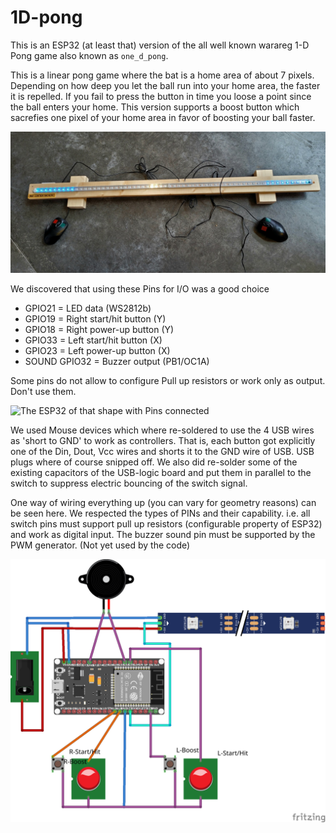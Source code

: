 # 1D-pong

This is an ESP32 (at least that) version of the all well known warareg 1-D Pong game
also known as `one_d_pong`.

This is a linear pong game where the bat is a home area of about 7 pixels. Depending on
how deep you let the ball run into your home area, the faster it is repelled. If you 
fail to press the button in time you loose a point since the ball enters your home.
This version supports a boost button which sacrefies one pixel of your home area in 
favor of boosting your ball faster.

![Full 1D-pong device](doc/leiste.jpg)

We discovered that using these Pins for I/O was a good choice

* GPIO21 = LED data (WS2812b)
* GPIO19 = Right start/hit button (Y)
* GPIO18 = Right power-up button  (Y)
* GPIO33 = Left start/hit button  (X)
* GPIO23 = Left power-up button   (X)
* SOUND GPIO32  = Buzzer output (PB1/OC1A)

Some pins do not allow to configure Pull up resistors or work only as output. Don't use them.

![The ESP32 of that shape with Pins connected](doc/µc.jpg)

We used Mouse devices which where re-soldered to use the 4 USB wires as 'short to GND' to work as controllers. 
That is, each button got explicitly one of the Din, Dout, Vcc wires and shorts it to the GND wire of USB.
USB plugs where of course snipped off.
We also did re-solder some of the existing capacitors of the USB-logic board and put them in parallel to the
switch to suppress electric bouncing of the switch signal.

One way of wiring everything up (you can vary for geometry reasons) can be seen here.
We respected the types of PINs and their capability. i.e. all switch pins must support
pull up resistors (configurable property of ESP32) and work as digital input. 
The buzzer sound pin must be supported by the PWM generator. (Not yet used by the code)

![Layout](doc/Verdrahtung_Steckplatine.png)
